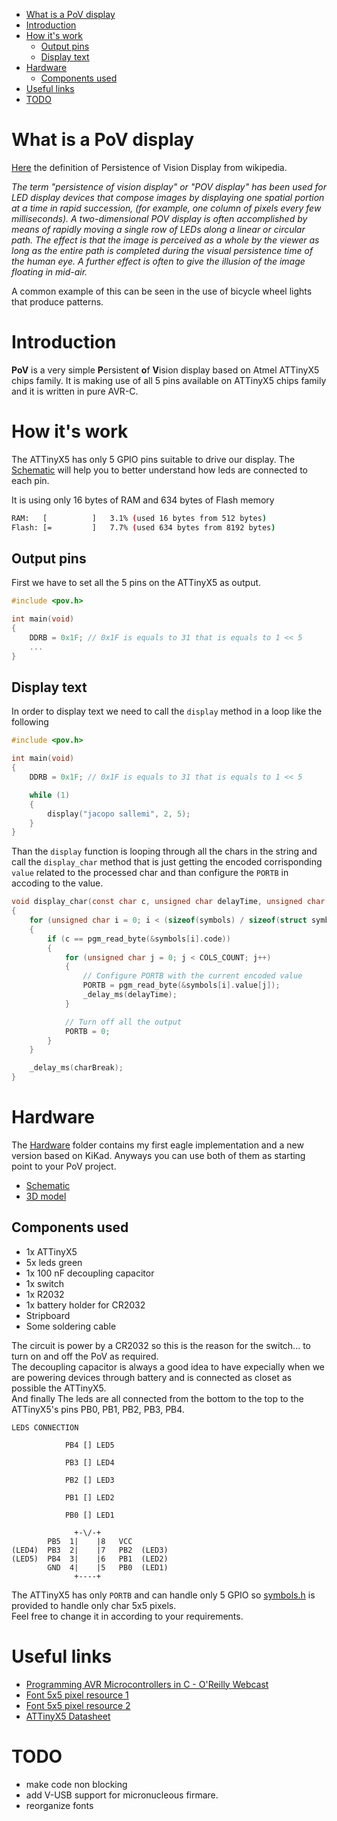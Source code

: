 - [What is a PoV display](#what-is-a-pov-display)
- [Introduction](#introduction)
- [How it's work](#how-its-work)
  - [Output pins](#output-pins)
  - [Display text](#display-text)
- [Hardware](#hardware)
  - [Components used](#components-used)
- [Useful links](#useful-links)
- [TODO](#todo)

# What is a PoV display

[Here](https://en.wikipedia.org/wiki/Persistence_of_vision) the definition of Persistence of Vision Display from wikipedia.

*The term "persistence of vision display" or "POV display" has been used for LED display devices that compose images by displaying one spatial portion at a time in rapid succession, (for example, one column of pixels every few milliseconds). A two-dimensional POV display is often accomplished by means of rapidly moving a single row of LEDs along a linear or circular path. The effect is that the image is perceived as a whole by the viewer as long as the entire path is completed during the visual persistence time of the human eye. A further effect is often to give the illusion of the image floating in mid-air.*

A common example of this can be seen in the use of bicycle wheel lights that produce patterns.

# Introduction

**PoV** is a very simple **P**ersistent **o**f **V**ision display based on Atmel ATTinyX5 chips family.
It is making use of all 5 pins available on ATTinyX5 chips family and it is written in pure AVR-C.

# How it's work

The ATTinyX5 has only 5 GPIO pins suitable to drive our display. The [Schematic](hardware/schematic.pdf) will help you to better understand how leds are connected to each pin.

It is using only 16 bytes of RAM and 634 bytes of Flash memory

```sh
RAM:   [          ]   3.1% (used 16 bytes from 512 bytes)
Flash: [=         ]   7.7% (used 634 bytes from 8192 bytes)
```

## Output pins

First we have to set all the 5 pins on the ATTinyX5 as output.

```c
#include <pov.h>

int main(void)
{
    DDRB = 0x1F; // 0x1F is equals to 31 that is equals to 1 << 5
    ...
}
```

## Display text

In order to display text we need to call the `display` method in a loop like the following

```c
#include <pov.h>

int main(void)
{
    DDRB = 0x1F; // 0x1F is equals to 31 that is equals to 1 << 5

    while (1)
    {
        display("jacopo sallemi", 2, 5);
    }
}
```

Than the `display` function is looping through all the chars in the string and call the `display_char` method that is just getting the encoded corrisponding `value` related to the processed char and than configure the `PORTB` in accoding to the value.

```c
void display_char(const char c, unsigned char delayTime, unsigned char charBreak)
{
    for (unsigned char i = 0; i < (sizeof(symbols) / sizeof(struct symbol_t)); i++)
    {
        if (c == pgm_read_byte(&symbols[i].code))
        {
            for (unsigned char j = 0; j < COLS_COUNT; j++)
            {
                // Configure PORTB with the current encoded value
                PORTB = pgm_read_byte(&symbols[i].value[j]);
                _delay_ms(delayTime);
            }

            // Turn off all the output
            PORTB = 0;
        }
    }

    _delay_ms(charBreak);
}
```

# Hardware 

The [Hardware](hardware) folder contains my first eagle implementation and a new version based on KiKad.
Anyways you can use both of them as starting point to your PoV project. 

- [Schematic](hardware/schematic.pdf)
- [3D model](hardware/PoV.png)

## Components used

- 1x ATTinyX5
- 5x leds green
- 1x 100 nF decoupling capacitor
- 1x switch
- 1x R2032
- 1x battery holder for CR2032
- Stripboard
- Some soldering cable

The circuit is power by a CR2032 so this is the reason for the switch... to turn on and off the PoV as required.  
The decoupling capacitor is always a good idea to have expecially when we are powering devices through battery and is connected as closet as possible the ATTinyX5.  
And finally The leds are all connected from the bottom to the top to the ATTinyX5's pins PB0, PB1, PB2, PB3, PB4.

```
LEDS CONNECTION

            PB4 [] LED5

            PB3 [] LED4

            PB2 [] LED3

            PB1 [] LED2

            PB0 [] LED1

              +-\/-+
        PB5  1|    |8   VCC
(LED4)  PB3  2|    |7   PB2  (LED3)
(LED5)  PB4  3|    |6   PB1  (LED2)
        GND  4|    |5   PB0  (LED1)
              +----+

```

The ATTinyX5 has only `PORTB` and can handle only 5 GPIO so [symbols.h](include/symbols.h) is provided to handle only char 5x5 pixels.  
Feel free to change it in according to your requirements.

# Useful links

- [Programming AVR Microcontrollers in C - O'Reilly Webcast](https://youtu.be/ERY7d7W-6nA)
- [Font 5x5 pixel resource 1](https://www.dafont.com/5x5.font)
- [Font 5x5 pixel resource 2](https://www.1001fonts.com/5x5-font.html)
- [ATTinyX5 Datasheet](https://ww1.microchip.com/downloads/en/DeviceDoc/Atmel-2586-AVR-8-bit-Microcontroller-ATtiny25-ATtiny45-ATtiny85_Datasheet.pdf)

# TODO

- make code non blocking
- add V-USB support for micronucleous firmare.
- reorganize fonts